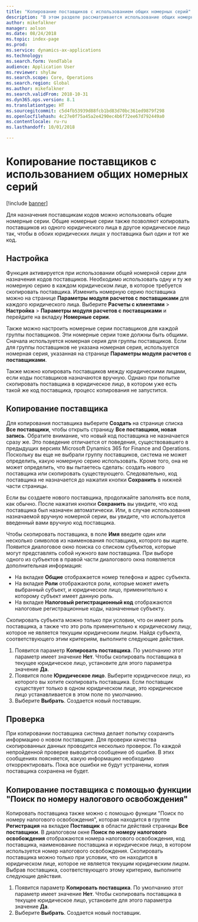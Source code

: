 ```yaml
---
title: "Копирование поставщиков с использованием общих номерных серий"
description: "В этом разделе рассматривается использование общих номерных серий для копирования поставщика в другое юридическое лицо с сохранением того же кода поставщика."
author: mikefalkner
manager: aolson
ms.date: 08/24/2018
ms.topic: index-page
ms.prod: 
ms.service: dynamics-ax-applications
ms.technology: 
ms.search.form: VendTable
audience: Application User
ms.reviewer: shylaw
ms.search.scope: Core, Operations
ms.search.region: Global
ms.author: mikefalkner
ms.search.validFrom: 2018-10-31
ms.dyn365.ops.version: 8.1
ms.translationtype: HT
ms.sourcegitcommit: c5d4fb53939d88fcb1bd83d70bc361ed9879f298
ms.openlocfilehash: 4c27e0f75a45a2e4290ec4b6f72ee67d792449a0
ms.contentlocale: ru-ru
ms.lasthandoff: 10/01/2018

---
```


# <a name="copy-vendors-by-using-shared-number-sequences"></a>Копирование поставщиков с использованием общих номерных серий

[!include [banner](../includes/banner.md)]

Для назначения поставщикам кодов можно использовать общие номерные серии. Общие номерные серии также позволяют копировать поставщиков из одного юридического лица в другое юридическое лицо так, чтобы в обоих юридических лицах у поставщика был один и тот же код.

## <a name="setup"></a>Настройка

Функция активируется при использовании общей номерной серии для назначения кодов поставщиков. Необходимо использовать одну и ту же номерную серию в каждом юридическом лице, в которое требуется скопировать поставщика. Изменить номерную серию поставщика можно на странице **Параметры модуля расчетов с поставщиками** для каждого юридического лица. Выберите **Расчеты с клиентами** \> **Настройка** \> **Параметры модуля расчетов с поставщиками** и перейдите на вкладку **Номерные серии**.

Также можно настроить номерные серии поставщиков для каждой группы поставщиков. Эти номерные серии тоже должны быть общими. Сначала используется номерная серия для группы поставщиков. Если для группы поставщиков не указана номерная серия, используется номерная серия, указанная на странице **Параметры модуля расчетов с поставщиками**.

Также можно копировать поставщиков между юридическими лицами, если коды поставщиков назначаются вручную. Однако при попытке скопировать поставщика в юридическое лицо, в котором уже есть такой же код поставщика, процесс копирования не запустится.

## <a name="copy-a-vendor"></a>Копирование поставщика

Для копирования поставщика выберите **Создать** на странице списка **Все поставщики**, чтобы открыть страницу **Все поставщики, новая запись**. Обратите внимание, что новый код поставщика не назначается сразу же. Это поведение отличается от поведения, существовавшего в предыдущих версиях Microsoft Dynamics 365 for Finance and Operations. Поскольку вы еще не выбрали группу поставщиков, система не может определить, какую номерную серию использовать. Кроме того, она не может определить, что вы пытаетесь сделать: создать нового поставщика или скопировать существующего. Следовательно, код поставщика не назначается до нажатия кнопки **Сохранить** в нижней части страницы.

Если вы создаете нового поставщика, продолжайте заполнять все поля, как обычно. После нажатия кнопки **Сохранить** вы увидите, что код поставщика был назначен автоматически. Или, в случае использования назначаемой вручную номерной серии, вы увидите, что используется введенный вами вручную код поставщика.

Чтобы скопировать поставщика, в поле **Имя** введите один или несколько символов из наименования поставщика, которого вы ищете. Появится диалоговое окно поиска со списком субъектов, которые могут представлять собой нужного вам поставщика. При выборе одного из субъектов в правой части диалогового окна появляется дополнительная информация:

- На вкладке **Общие** отображается номер телефона и адрес субъекта.
- На вкладке **Роли** отображаются роли, которые может иметь выбранный субъект, и юридическое лицо, применительно к которому субъект имеет данную роль.
- На вкладке **Налоговый регистрационный код** отображаются налоговые регистрационные коды, назначенные субъекту.

Скопировать субъекта можно только при условии, что он имеет роль поставщика, а также что это роль применительно к юридическому лицу, которое не является текущим юридическим лицом. Найдя субъекта, соответствующего этим критериям, выполните следующие действия.

1. Появится параметр **Копировать поставщика**. По умолчанию этот параметр имеет значение **Нет**. Чтобы скопировать поставщика в текущее юридическое лицо, установите для этого параметра значение **Да**. 
2. Появится поле **Юридическое лицо**. Выберите юридическое лицо, из которого вы хотите скопировать поставщика. Если поставщик существует только в одном юридическом лице, это юридическое лицо устанавливается в этом поле по умолчанию.
3. Выберите **Выбрать**. Создается новый поставщик.

## <a name="validation"></a>Проверка

При копировании поставщика система делает попытку сохранить информацию о новом поставщике. Для проверки качества скопированных данных проводится несколько проверок. По каждой непройденной проверке выводится сообщение об ошибке. В этих сообщениях поясняется, какую информацию необходимо откорректировать. Пока все ошибки не будут устранены, копия поставщика сохранена не будет.

## <a name="copy-a-vendor-by-using-the-tax-exempt-number-search-feature"></a>Копирование поставщика с помощью функции "Поиск по номеру налогового освобождения"

Копировать поставщика также можно с помощью функции "Поиск по номеру налогового освобождения", которая находится в группе **Регистрация** на вкладке **Поставщик** в области действий страницы **Все поставщики**. В диалоговом окне **Поиск по номеру налогового освобождения** отображаются номера налогового освобождения, код поставщика, наименование поставщика и юридическое лицо, в котором используется номер налогового освобождения. Скопировать поставщика можно только при условии, что он находится в юридическом лице, которое не является текущим юридическим лицом. Выбрав поставщика, соответствующего этому критерию, выполните следующие действия.

1. Появится параметр **Копировать поставщика**. По умолчанию этот параметр имеет значение **Нет**. Чтобы скопировать поставщика в текущее юридическое лицо, установите для этого параметра значение **Да**.
2. Выберите **Выбрать**. Создается новый поставщик.

